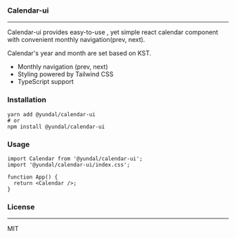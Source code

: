 ### Calendar-ui
---
Calendar-ui provides easy-to-use , yet simple react calendar component with convenient monthly navigation(prev, next).

Calendar's year and month are set based on KST.


- Monthly navigation (prev, next)
- Styling powered by Tailwind CSS
- TypeScript support
### Installation
```
yarn add @yundal/calendar-ui
# or
npm install @yundal/calendar-ui
```


### Usage
```
import Calendar from '@yundal/calendar-ui';
import '@yundal/calendar-ui/index.css';

function App() {
  return <Calendar />;
}
```
### License
---
MIT

